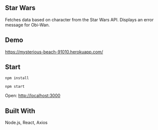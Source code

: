 ## Star Wars

Fetches data based on character from the Star Wars API. Displays an error message for Obi-Wan. 

## Demo

https://mysterious-beach-91010.herokuapp.com/

## Start

`npm install`

`npm start`

Open: [http://localhost:3000](http://localhost:3000)

## Built With

Node.js, React, Axios
